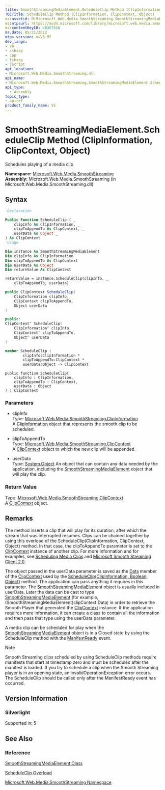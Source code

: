 ```yaml
---
title: SmoothStreamingMediaElement.ScheduleClip Method (ClipInformation, ClipContext, Object) (Microsoft.Web.Media.SmoothStreaming)
TOCTitle: ScheduleClip Method (ClipInformation, ClipContext, Object)
ms:assetid: M:Microsoft.Web.Media.SmoothStreaming.SmoothStreamingMediaElement.ScheduleClip(Microsoft.Web.Media.SmoothStreaming.ClipInformation,Microsoft.Web.Media.SmoothStreaming.ClipContext,System.Object)
ms:mtpsurl: https://msdn.microsoft.com/library/microsoft.web.media.smoothstreaming.smoothstreamingmediaelement.scheduleclip(v=VS.95)
ms:contentKeyID: 46307516
ms.date: 05/31/2012
mtps_version: v=VS.95
dev_langs:
- vb
- csharp
- cpp
- fsharp
- jscript
api_location:
- Microsoft.Web.Media.SmoothStreaming.dll
api_name:
- Microsoft.Web.Media.SmoothStreaming.SmoothStreamingMediaElement.ScheduleClip
api_type:
  - Assembly
topic_type:
- apiref
product_family_name: VS
---
```


# SmoothStreamingMediaElement.ScheduleClip Method (ClipInformation, ClipContext, Object)

Schedules playing of a media clip.

**Namespace:**  [Microsoft.Web.Media.SmoothStreaming](microsoft-web-media-smoothstreaming-namespace_1.md)  
**Assembly:**  Microsoft.Web.Media.SmoothStreaming (in Microsoft.Web.Media.SmoothStreaming.dll)

## Syntax

```vb
'Declaration

Public Function ScheduleClip ( _
    clipInfo As ClipInformation, _
    clipToAppendTo As ClipContext, _
    userData As Object _
) As ClipContext
'Usage

Dim instance As SmoothStreamingMediaElement
Dim clipInfo As ClipInformation
Dim clipToAppendTo As ClipContext
Dim userData As Object
Dim returnValue As ClipContext

returnValue = instance.ScheduleClip(clipInfo, _
    clipToAppendTo, userData)
```

```csharp
public ClipContext ScheduleClip(
    ClipInformation clipInfo,
    ClipContext clipToAppendTo,
    Object userData
)
```

```cpp
public:
ClipContext^ ScheduleClip(
    ClipInformation^ clipInfo, 
    ClipContext^ clipToAppendTo, 
    Object^ userData
)
```

``` fsharp
member ScheduleClip : 
        clipInfo:ClipInformation * 
        clipToAppendTo:ClipContext * 
        userData:Object -> ClipContext 
```

```jscript
public function ScheduleClip(
    clipInfo : ClipInformation, 
    clipToAppendTo : ClipContext, 
    userData : Object
) : ClipContext
```

### Parameters

  - clipInfo  
    Type: [Microsoft.Web.Media.SmoothStreaming.ClipInformation](clipinformation-class-microsoft-web-media-smoothstreaming_1.md)  
    A [ClipInformation](clipinformation-class-microsoft-web-media-smoothstreaming_1.md) object that represents the smooth clip to be scheduled.

<!-- end list -->

  - clipToAppendTo  
    Type: [Microsoft.Web.Media.SmoothStreaming.ClipContext](clipcontext-class-microsoft-web-media-smoothstreaming_1.md)  
    A [ClipContext](clipcontext-class-microsoft-web-media-smoothstreaming_1.md) object to which the new clip will be appended.

<!-- end list -->

  - userData  
    Type: [System.Object](https://msdn.microsoft.com/library/e5kfa45b\(v=vs.95\))  
    An object that can contain any data needed by the application, including the [SmoothStreamingMediaElement](smoothstreamingmediaelement-class-microsoft-web-media-smoothstreaming_1.md) object that will play the clip.

### Return Value

Type: [Microsoft.Web.Media.SmoothStreaming.ClipContext](clipcontext-class-microsoft-web-media-smoothstreaming_1.md)  
A [ClipContext](clipcontext-class-microsoft-web-media-smoothstreaming_1.md) object.

## Remarks

The method inserts a clip that will play for its duration, after which the stream that was interrupted resumes. Clips can be chained together by using this overload of the ScheduleClip(ClipInformation, ClipContext, Object) method. In that case, the clipToAppendTo parameter is set to the [ClipContext](clipcontext-class-microsoft-web-media-smoothstreaming_1.md) instance of another clip. For more information and for examples, see [Scheduling Media Clips](scheduling-media-clips.md) and [Microsoft Smooth Streaming Client 2.0](microsoft-smooth-streaming-client-2-0.md).

The object passed in the userData parameter is saved as the [Data](clipcontext-data-property-microsoft-web-media-smoothstreaming_1.md) member of the [ClipContext](clipcontext-class-microsoft-web-media-smoothstreaming_1.md) used by the [ScheduleClip(ClipInformation, Boolean, Object)](smoothstreamingmediaelement-scheduleclip-method-clipinformation-boolean-object-microsoft-web-media-smoothstreaming_1.md) method. The application can pass anything it requires in this parameter. The [SmoothStreamingMediaElement](smoothstreamingmediaelement-class-microsoft-web-media-smoothstreaming_1.md) object is usually included in userData. Later the data can be cast to type [SmoothStreamingMediaElement](smoothstreamingmediaelement-class-microsoft-web-media-smoothstreaming_1.md) (for example, (SmoothStreamingMediaElement)clipContext.Data) in order to retrieve the Smooth Player that generated the [ClipContext](clipcontext-class-microsoft-web-media-smoothstreaming_1.md) instance. If the application requires more information, it can create a class to contain all the information and then pass that type using the userData parameter.

A media clip can be scheduled for play when the [SmoothStreamingMediaElement](smoothstreamingmediaelement-class-microsoft-web-media-smoothstreaming_1.md) object is in a Closed state by using the ScheduleClip method with the [ManifestReady](smoothstreamingmediaelement-manifestready-event-microsoft-web-media-smoothstreaming_1.md) event.

> [!NOTE]  
> Smooth Streaming clips scheduled by using ScheduleClip methods require manifests that start at timestamp zero and must be scheduled after the manifest is loaded. If you try to schedule a clip when the Smooth Streaming player is in an opening state, an invalidOperationException error occurs. The ScheduleClip should be called only after the ManifestReady event has occurred.

## Version Information

### Silverlight

Supported in: 5  

## See Also

### Reference

[SmoothStreamingMediaElement Class](smoothstreamingmediaelement-class-microsoft-web-media-smoothstreaming_1.md)

[ScheduleClip Overload](smoothstreamingmediaelement-scheduleclip-method-microsoft-web-media-smoothstreaming_1.md)

[Microsoft.Web.Media.SmoothStreaming Namespace](microsoft-web-media-smoothstreaming-namespace_1.md)
